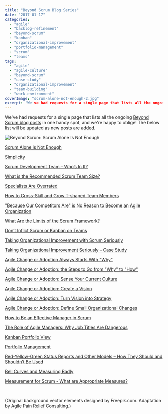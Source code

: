 ```yaml
---
title: "Beyond Scrum Blog Series"
date: "2017-01-17"
categories: 
  - "agile"
  - "backlog-refinement"
  - "beyond-scrum"
  - "kanban"
  - "organizational-improvement"
  - "portfolio-management"
  - "scrum"
  - "teams"
tags: 
  - "agile"
  - "agile-culture"
  - "beyond-scrum"
  - "case-study"
  - "organizational-improvement"
  - "team-building"
  - "work-environment"
coverImage: "scrum-alone-not-enough-2.jpg"
excerpt: 'We've had requests for a single page that lists all the ongoing [Beyond Scrum blog'
---
```


We've had requests for a single page that lists all the ongoing [Beyond Scrum blog posts](/blog/category/beyond-scrum) in one handy spot, and we're happy to oblige! The below list will be updated as new posts are added.

![Beyond Scrum: Scrum Alone Is Not Enough](src/content/blog/beyond-scrum-blog-series/images/scrum-alone-not-enough-2-1024x985.jpg)

[Scrum Alone is Not Enough](/blog/scrum-alone-is-not-enough.html)

[Simplicity](/blog/simplicity.html)

[Scrum Development Team – Who’s In It?](/blog/scrum-development-team-whos-in-it.html)

[What is the Recommended Scrum Team Size?](/blog/scrum-team-size.html)

[Specialists Are Overrated](/blog/specialists-are-overrated.html)

[How to Cross-Skill and Grow T-shaped Team Members](/blog/how-to-cross-skill-and-grow-t-shaped-team-members.html)

["Because Our Competitors Are" is No Reason to Become an Agile Organization](/blog/because-our-competitors-are-is-no-reason-to-become-an-agile-organization.html)

[What Are the Limits of the Scrum Framework?](/blog/what-are-the-limits-of-the-scrum-framework.html)

[Don’t Inflict Scrum or Kanban on Teams](/blog/dont-inflict-scrum-or-kanban-on-teams.html)

[Taking Organizational Improvement with Scrum Seriously](/blog/taking-organizational-improvement-with-scrum-seriously.html)

[Taking Organizational Improvement Seriously – Case Study](/blog/taking-organizational-improvement-seriously-case-study.html)

[Agile Change or Adoption Always Starts With "Why"](/blog/agile-change-or-adoption-always-starts-with-why.html)

[Agile Change or Adoption: the Steps to Go from "Why" to "How"](/blog/agile-change-or-adoption-the-steps-to-go-from-why-to-how.html)

[Agile Change or Adoption: Sense Your Current Culture](/blog/agile-change-or-adoption-sense-your-current-culture.html)

[Agile Change or Adoption: Create a Vision](/blog/agile-change-or-adoption-create-a-vision.html)

[Agile Change or Adoption: Turn Vision into Strategy](/blog/agile-change-or-adoption-turn-vision-into-strategy.html)

[Agile Change or Adoption: Define Small Organizational Changes](/blog/agile-change-or-adoption-define-small-organizational-changes.html)

[How to Be an Effective Manager in Scrum](/blog/how-to-be-an-effective-manager-in-scrum.html)

[The Role of Agile Managers: Why Job Titles Are Dangerous](/blog/the-role-of-agile-managers-why-job-titles-are-dangerous.html)

[Kanban Portfolio View](/blog/kanban-portfolio-view.html)

[Portfolio Management](/blog/portfolio-management.html)

[Red-Yellow-Green Status Reports and Other Models – How They Should and Shouldn’t Be Used](/blog/red-yellow-green-or-rygrag-reports-how-they-hide-the-truth.html)

[Bell Curves and Measuring Badly](/blog/bell-curves-and-measuring-badly.html)

[Measurement for Scrum - What are Appropriate Measures?](/blog/measurement-for-scrum-what-are-appropriate-measures.html)

 

(Original background vector elements designed by Freepik.com. Adaptation by Agile Pain Relief Consulting.)
